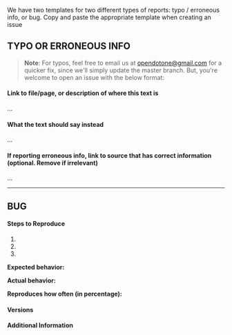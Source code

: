 We have two templates for two different types of reports: typo / erroneous info, or bug. Copy and paste the appropriate template when creating an issue

## TYPO OR ERRONEOUS INFO

> **Note**: For typos, feel free to email us at [opendotone@gmail.com](mailto:opendotone@gmail.com) for a quicker fix, since we'll simply update the master branch. But, you're welcome to open an issue with the below format:

#### Link to file/page, or description of where this text is

...

#### What the text should say instead

...

#### If reporting erroneous info, link to source that has correct information (optional. Remove if irrelevant)

...

---

## BUG

<!-- Description of the issue -->

#### Steps to Reproduce

1. <!-- First Step -->
2. <!-- Second Step -->
3. <!-- and so on… -->

**Expected behavior:**

<!-- What you expect to happen -->

**Actual behavior:**

<!-- What actually happens -->

**Reproduces how often (in percentage):**

<!-- What percentage of the time does it reproduce? -->

#### Versions

#### Additional Information
